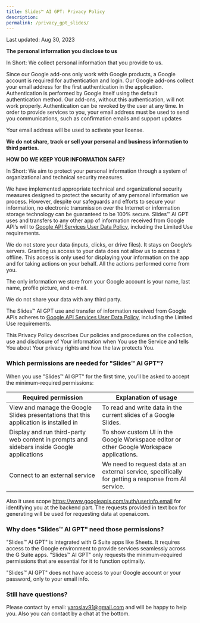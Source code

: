 ```yaml
---
title: Slides™ AI GPT: Privacy Policy
description: 
permalink: /privacy_gpt_slides/
---
```


Last updated: Aug 30, 2023


**The personal information you disclose to us**

In Short: We collect personal information that you provide to us.

Since our Google add-ons only work with Google products, a Google account is required for authentication and login. Our Google add-ons collect your email address for the first authentication in the application. Authentication is performed by Google itself using the default authentication method. Our add-ons, without this authentication, will not work properly. Authentication can be revoked by the user at any time. In order to provide services to you, your email address must be used to send you communications, such as confirmation emails and support updates

Your email address will be used to activate your license.

**We do not share, track or sell your personal and business information to third parties.**

**HOW DO WE KEEP YOUR INFORMATION SAFE?**

In Short: We aim to protect your personal information through a system of organizational and technical security measures.

We have implemented appropriate technical and organizational security measures designed to protect the security of any personal information we process. However, despite our safeguards and efforts to secure your information, no electronic transmission over the Internet or information storage technology can be guaranteed to be 100% secure. Slides™ AI GPT uses and transfers to any other app of information received from Google API’s will to [Google API Services User Data Policy](https://developers.google.com/terms/api-services-user-data-policy#additional_requirements_for_specific_api_scopes), including the Limited Use requirements.


We do not store your data (inputs, clicks, or drive files). It stays on Google’s servers. Granting us access to your data does not allow us to access it offline. This access is only used for displaying your information on the app and for taking actions on your behalf. All the actions performed come from you.

The only information we store from your Google account is your name, last name, profile picture, and e-mail.

We do not share your data with any third party.

The Slides™ AI GPT use and transfer of information received from Google APIs adheres to [Google API Services User Data Policy](https://developers.google.com/terms/api-services-user-data-policy#additional_requirements_for_specific_api_scopes), including the Limited Use requirements.

This Privacy Policy describes Our policies and procedures on the collection, use and disclosure of Your information when You use the Service and tells You about Your privacy rights and how the law protects You.

### Which permissions are needed for "Slides™ AI GPT"?

When you use "Slides™ AI GPT" for the first time, you’ll be asked to accept the minimum-required permissions:


| Required permission                                                                        | Explanation of usage                                                                                 |
|--------------------------------------------------------------------------------------------|------------------------------------------------------------------------------------------------------|
| View and manage the Google Slides presentations that this application is installed in      | To read and write data in the current slides of a Google Slides.                                     |
| Display and run third-party web content in prompts and sidebars inside Google applications | To show custom UI in the Google Workspace editor or other Google Workspace applications.             |
| Connect to an external service                                                             | We need to request data at an external service, specifically for getting a response from AI service. |

Also it uses scope https://www.googleapis.com/auth/userinfo.email for identifying you at the backend part.
The requests provided in text box for generating will be used for requesting data at openai.com.

### Why does "Slides™ AI GPT" need those permissions?

"Slides™ AI GPT" is integrated with G Suite apps like Sheets. It requires access to the Google environment to provide services seamlessly across the G Suite apps. "Slides™ AI GPT" only requests the minimum-required permissions that are essential for it to function optimally.

"Slides™ AI GPT" does not have access to your Google account or your password, only to your email  info.

### Still have questions?

Please contact by email: yaroslav91@gmail.com and will be happy to help you.
Also you can contact by a chat at the bottom.